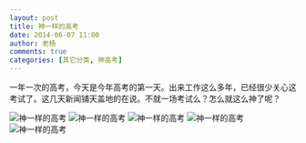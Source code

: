 ```yaml
---
layout: post
title: 神一样的高考
date: 2014-06-07 11:00
author: 老杨
comments: true
categories: [其它分类, 神高考]
---
```

一年一次的高考，今天是今年高考的第一天。出来工作这么多年，已经很少关心这考试了。这几天新闻铺天盖地的在说。不就一场考试么？怎么就这么神了呢？

<!--more-->

<img src="//cyhour.com/wp-content/uploads/2014/06/shengaokao-5.jpg" alt="神一样的高考"  />

<img src="//cyhour.com/wp-content/uploads/2014/06/shengaokao-1.jpg" alt="神一样的高考"  />

<img src="//cyhour.com/wp-content/uploads/2014/06/shengaokao-2.jpg" alt="神一样的高考" />

<img src="//cyhour.com/wp-content/uploads/2014/06/shengaokao-3.jpg" alt="神一样的高考" />

<img src="//cyhour.com/wp-content/uploads/2014/06/shengaokao-4.jpg" alt="神一样的高考" />
